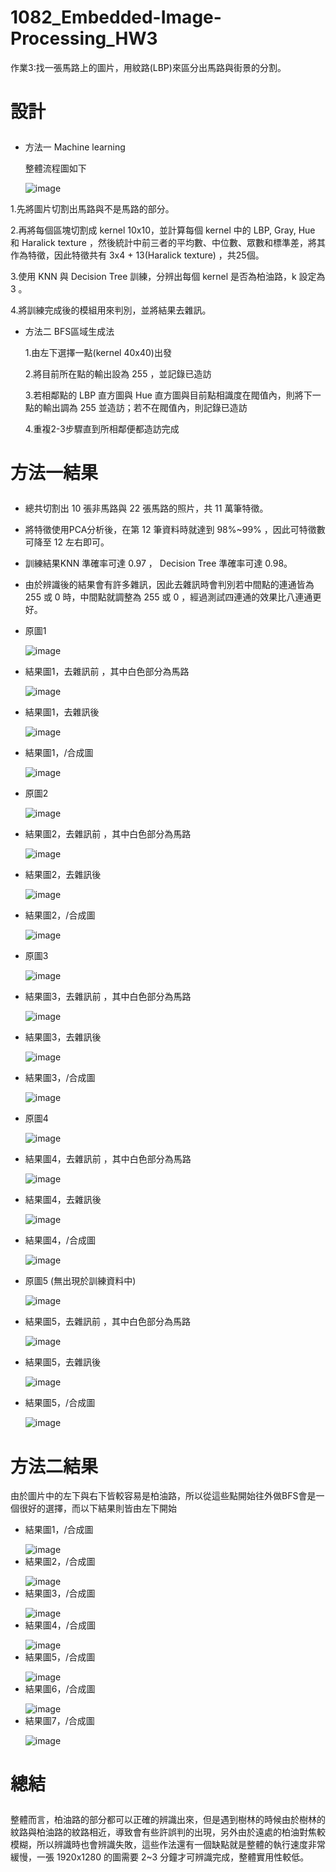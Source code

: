# 1082_Embedded-Image-Processing_HW3

作業3:找一張馬路上的圖片，用紋路(LBP)來區分出馬路與街景的分割。

# 設計 </p>
- 方法一 Machine learning</p>
整體流程圖如下</p>
![image](https://github.com/wasteee/-1082_Embedded-Image-Processing_HW3/blob/master/image/others/model.png)

1.先將圖片切割出馬路與不是馬路的部分。</p>
2.再將每個區塊切割成 kernel 10x10，並計算每個 kernel 中的 LBP, Gray, Hue 和 Haralick texture ，然後統計中前三者的平均數、中位數、眾數和標準差，將其作為特徵，因此特徵共有 3x4 + 13(Haralick texture) ，共25個。</p>
3.使用 KNN 與 Decision Tree 訓練，分辨出每個 kernel 是否為柏油路，k 設定為 3 。</p>
4.將訓練完成後的模組用來判別，並將結果去雜訊。</p>


- 方法二 BFS區域生成法</p>
1.由左下選擇一點(kernel 40x40)出發</p>
2.將目前所在點的輸出設為 255 ，並記錄已造訪</p>
3.若相鄰點的 LBP 直方圖與 Hue 直方圖與目前點相識度在閥值內，則將下一點的輸出調為 255 並造訪；若不在閥值內，則記錄已造訪</p>
4.重複2-3步驟直到所相鄰便都造訪完成</p>

# 方法一結果 </p>
- 總共切割出 10 張非馬路與 22 張馬路的照片，共 11 萬筆特徵。</p>
- 將特徵使用PCA分析後，在第 12 筆資料時就達到 98%~99% ，因此可特徵數可降至 12 左右即可。</p>
- 訓練結果KNN 準確率可達 0.97 ， Decision Tree 準確率可達 0.98。</p>
- 由於辨識後的結果會有許多雜訊，因此去雜訊時會判別若中間點的連通皆為 255 或 0 時，中間點就調整為 255 或 0 ，經過測試四連通的效果比八連通更好。</p>

- 原圖1</p>
![image](https://github.com/wasteee/-1082_Embedded-Image-Processing_HW3/blob/master/image/fullroad/road9.jpg)
- 結果圖1，去雜訊前 ，其中白色部分為馬路</p>
![image](https://github.com/wasteee/-1082_Embedded-Image-Processing_HW3/blob/master/image/outputs/Final_f_dt_v2_p9_b.jpg)
- 結果圖1，去雜訊後</p>
![image](https://github.com/wasteee/-1082_Embedded-Image-Processing_HW3/blob/master/image/outputs/Final_f_dt_v2_p9_a.jpg)
- 結果圖1，/合成圖</p>
![image](https://github.com/wasteee/-1082_Embedded-Image-Processing_HW3/blob/master/image/outputs/0com.jpg)
- 原圖2</p>
![image](https://github.com/wasteee/-1082_Embedded-Image-Processing_HW3/blob/master/image/fullroad/road13.jpg)
- 結果圖2，去雜訊前 ，其中白色部分為馬路</p>
![image](https://github.com/wasteee/-1082_Embedded-Image-Processing_HW3/blob/master/image/outputs/Final_f_dt_v2_p11_b.jpg)
- 結果圖2，去雜訊後</p>
![image](https://github.com/wasteee/-1082_Embedded-Image-Processing_HW3/blob/master/image/outputs/Final_f_dt_v2_p11_a.jpg)
- 結果圖2，/合成圖</p>
![image](https://github.com/wasteee/-1082_Embedded-Image-Processing_HW3/blob/master/image/outputs/1com.jpg)
- 原圖3</p>
![image](https://github.com/wasteee/-1082_Embedded-Image-Processing_HW3/blob/master/image/fullroad/road4.jpg)
- 結果圖3，去雜訊前 ，其中白色部分為馬路</p>
![image](https://github.com/wasteee/-1082_Embedded-Image-Processing_HW3/blob/master/image/outputs/Final_f_dt_v2_p12_b.jpg)
- 結果圖3，去雜訊後</p>
![image](https://github.com/wasteee/-1082_Embedded-Image-Processing_HW3/blob/master/image/outputs/Final_f_dt_v2_p12_a.jpg)
- 結果圖3，/合成圖</p>
![image](https://github.com/wasteee/-1082_Embedded-Image-Processing_HW3/blob/master/image/outputs/2com.jpg)
- 原圖4</p>
![image](https://github.com/wasteee/-1082_Embedded-Image-Processing_HW3/blob/master/image/fullroad/road12.jpg)
- 結果圖4，去雜訊前 ，其中白色部分為馬路</p>
![image](https://github.com/wasteee/-1082_Embedded-Image-Processing_HW3/blob/master/image/outputs/Final_f_dt_v2_p13_b.jpg)
- 結果圖4，去雜訊後</p>
![image](https://github.com/wasteee/-1082_Embedded-Image-Processing_HW3/blob/master/image/outputs/Final_f_dt_v2_p13_a.jpg)
- 結果圖4，/合成圖</p>
![image](https://github.com/wasteee/-1082_Embedded-Image-Processing_HW3/blob/master/image/outputs/3com.jpg)
- 原圖5 (無出現於訓練資料中)</p>
![image](https://github.com/wasteee/-1082_Embedded-Image-Processing_HW3/blob/master/image/fullroad/road21.jpg)
- 結果圖5，去雜訊前 ，其中白色部分為馬路</p>
![image](https://github.com/wasteee/-1082_Embedded-Image-Processing_HW3/blob/master/image/outputs/Final_f_dt_v2_p14_b.jpg)
- 結果圖5，去雜訊後</p>
![image](https://github.com/wasteee/-1082_Embedded-Image-Processing_HW3/blob/master/image/outputs/Final_f_dt_v2_p14_a.jpg)
- 結果圖5，/合成圖</p>
![image](https://github.com/wasteee/-1082_Embedded-Image-Processing_HW3/blob/master/image/outputs/4com.jpg)

# 方法二結果
由於圖片中的左下與右下皆較容易是柏油路，所以從這些點開始往外做BFS會是一個很好的選擇，而以下結果則皆由左下開始</p>

- 結果圖1，/合成圖</p>
![image](https://github.com/wasteee/-1082_Embedded-Image-Processing_HW3/blob/master/image/gen/5gen.jpg)
- 結果圖2，/合成圖</p>
![image](https://github.com/wasteee/-1082_Embedded-Image-Processing_HW3/blob/master/image/gen/1gen.jpg)
- 結果圖3，/合成圖</p>
![image](https://github.com/wasteee/-1082_Embedded-Image-Processing_HW3/blob/master/image/gen/2gen.jpg)
- 結果圖4，/合成圖</p>
![image](https://github.com/wasteee/-1082_Embedded-Image-Processing_HW3/blob/master/image/gen/3gen.jpg)
- 結果圖5，/合成圖</p>
![image](https://github.com/wasteee/-1082_Embedded-Image-Processing_HW3/blob/master/image/gen/4gen.jpg)
- 結果圖6，/合成圖</p>
![image](https://github.com/wasteee/-1082_Embedded-Image-Processing_HW3/blob/master/image/gen/9newrightgen.jpg)
- 結果圖7，/合成圖</p>
![image](https://github.com/wasteee/-1082_Embedded-Image-Processing_HW3/blob/master/image/gen/7newrightgen.jpg)
# 總結 </p>
整體而言，柏油路的部分都可以正確的辨識出來，但是遇到樹林的時候由於樹林的紋路與柏油路的紋路相近，導致會有些許誤判的出現，另外由於遠處的柏油對焦較模糊，所以辨識時也會辨識失敗，這些作法還有一個缺點就是整體的執行速度非常緩慢，一張 1920x1280 的圖需要 2~3 分鐘才可辨識完成，整體實用性較低。
